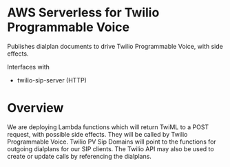 # AWS Serverless for Twilio Programmable Voice

Publishes dialplan documents to drive Twilio Programmable Voice, with side effects.

Interfaces with
- twilio-sip-server (HTTP)

# Overview

We are deploying Lambda functions which will return TwiML to a POST request, with possible side effects. They will be called by Twilio Programmable Voice. Twilio PV Sip Domains will point to the functions for outgoing dialplans for our SIP clients. The Twilio API may also be used to create or update calls by referencing the dialplans.
